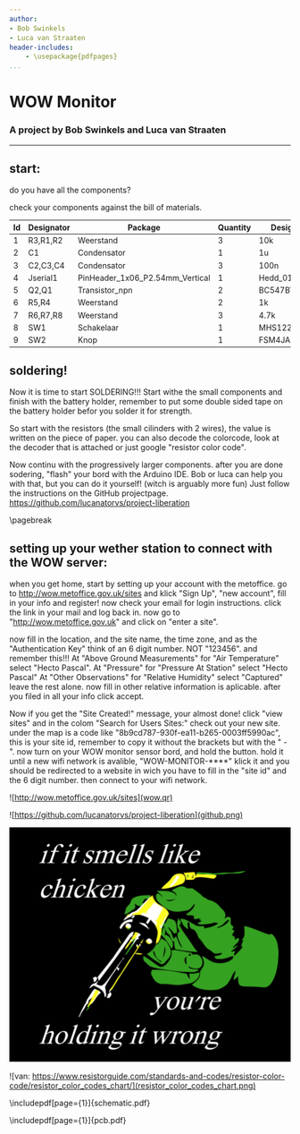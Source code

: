 ```yaml
---
author:
- Bob Swinkels
- Luca van Straaten 
header-includes:
	- \usepackage{pdfpages}
...
```


# WOW Monitor
### A project by Bob Swinkels and Luca van Straaten
 
--- 

## start:
do you have all the components?

check your components against the bill of materials. 

|Id |Designator|Package                        |Quantity|Designation    |
|---|----------|-------------------------------|--------|---------------|
|1  |R3,R1,R2  |Weerstand                      |3       |10k            |
|2  |C1        |Condensator                    |1       |1u             |
|3  |C2,C3,C4  |Condensator                    |3       |100n           |
|4  |Jserial1  |PinHeader_1x06_P2.54mm_Vertical|1       |Hedd_01x06_Male|
|5  |Q2,Q1     |Transistor_npn                 |2       |BC547BTA       |
|6  |R5,R4     |Weerstand                      |2       |1k             |
|7  |R6,R7,R8  |Weerstand                      |3       |4.7k           |
|8  |SW1       |Schakelaar                     |1       |MHS122K        |
|9  |SW2       |Knop                           |1       |FSM4JAH        |

## soldering!

Now it is time to start SOLDERING!!!
Start withe the small components and finish with the battery holder, remember to put some double sided tape on the battery holder befor you solder it for strength.

So start with the resistors (the small cilinders with 2 wires), the value is written on the piece of paper. you can also decode the colorcode, look at the decoder that is attached or just google "resistor color code".

Now continu with the progressively larger components. after you are done sodering, "flash" your bord with the Arduino IDE. Bob or luca can help you with that, but you can do it yourself! (witch is arguably more fun) Just follow the instructions on the GitHub projectpage. https://github.com/lucanatorvs/project-liberation

\pagebreak

## setting up your wether station to connect with the WOW server:
when you get home, start by setting up your account with the metoffice. go to http://wow.metoffice.gov.uk/sites and klick "Sign Up", "new account", fill in your info and register!
now check your email for login instructions. click the link in your mail and log back in. now go to "http://wow.metoffice.gov.uk" and click on "enter a site".

now fill in the location, and the site name, the time zone, and as the "Authentication Key" think of an 6 digit number. NOT "123456". and remember this!!!
At "Above Ground Measurements" for "Air Temperature" select "Hecto Pascal". 
At "Pressure" for "Pressure At Station" select "Hecto Pascal"
At "Other Observations" for "Relative Humidity" select "Captured"
leave the rest alone.
now fill in other relative information is aplicable.
after you filed in all your info click accept.

Now if you get the "Site Created!" message, your almost done! click "view sites" and in the colom "Search for Users Sites:" check out your new site. under the map is a code like "8b9cd787-930f-ea11-b265-0003ff5990ac", this is your site id, remember to copy it without the brackets but with the " - ".
now turn on your WOW monitor sensor bord, and hold the button. hold it until a new wifi network is avalible, "WOW-MONITOR-****" klick it and you should be redirected to a website in wich you have to fill in the "site id" and the 6 digit number. then connect to your wifi network.

![http://wow.metoffice.gov.uk/sites](wow.qr)

![https://github.com/lucanatorvs/project-liberation](github.png)

![](chicken.png)

![van: https://www.resistorguide.com/standards-and-codes/resistor-color-code/resistor_color_codes_chart/](resistor_color_codes_chart.png)

\includepdf[page={1}]{schematic.pdf}


\includepdf[page={1}]{pcb.pdf} 
